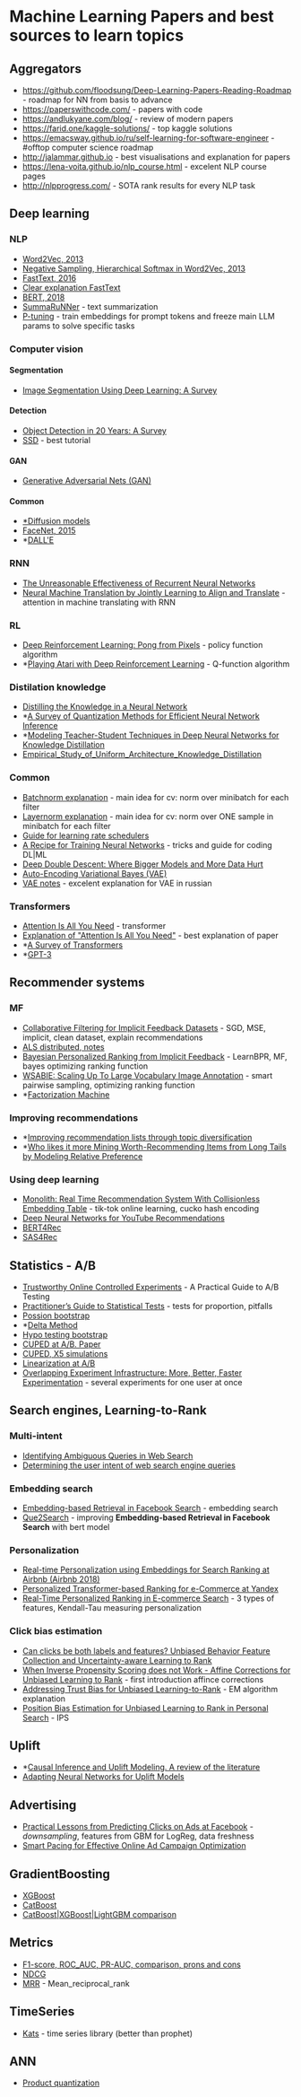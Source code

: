 # Machine Learning Papers and best sources to learn topics

## Aggregators
- https://github.com/floodsung/Deep-Learning-Papers-Reading-Roadmap - roadmap for NN from basis to advance
- https://paperswithcode.com/ - papers with code
- https://andlukyane.com/blog/ - review of modern papers
- https://farid.one/kaggle-solutions/ - top kaggle solutions
- https://emacsway.github.io/ru/self-learning-for-software-engineer - #offtop computer science roadmap
- http://jalammar.github.io - best visualisations and explanation for papers
- https://lena-voita.github.io/nlp_course.html - excelent NLP course pages
- http://nlpprogress.com/ - SOTA rank results for every NLP task

## Deep learning
### NLP
- [Word2Vec, 2013](https://arxiv.org/pdf/1301.3781.pdf)
- [Negative Sampling, Hierarchical Softmax in Word2Vec, 2013](https://arxiv.org/pdf/1310.4546.pdf)
- [FastText, 2016](https://arxiv.org/pdf/1607.04606.pdf)
- [Clear explanation FastText](https://amitness.com/2020/06/fasttext-embeddings/)
- [BERT, 2018](https://arxiv.org/abs/1810.04805)
- [SummaRuNNer](https://arxiv.org/pdf/1611.04230.pdf) - text summarization
- [P-tuning](https://habr.com/ru/companies/yandex/articles/588214/) - train embeddings for prompt tokens and freeze main LLM params to solve specific tasks

### Computer vision
#### Segmentation
- [Image Segmentation Using Deep Learning: A Survey](https://arxiv.org/pdf/2001.05566.pdf)
#### Detection
- [Object Detection in 20 Years: A Survey](https://arxiv.org/abs/1905.05055)
- [SSD](https://github.com/sgrvinod/a-PyTorch-Tutorial-to-Object-Detection) - best tutorial
#### GAN
- [Generative Adversarial Nets (GAN)](https://arxiv.org/pdf/1406.2661.pdf)
#### Common
- [*Diffusion models](https://lilianweng.github.io/posts/2021-07-11-diffusion-models/)
- [FaceNet, 2015](https://arxiv.org/pdf/1503.03832.pdf)
- *[DALL'E](https://arxiv.org/abs/2102.12092)

### RNN
- [The Unreasonable Effectiveness of Recurrent Neural Networks](http://karpathy.github.io/2015/05/21/rnn-effectiveness/)
- [Neural Machine Translation by Jointly Learning to Align and Translate](https://arxiv.org/abs/1409.0473) - attention in machine translating with RNN

### RL
- [Deep Reinforcement Learning: Pong from Pixels](http://karpathy.github.io/2016/05/31/rl/) - policy function algorithm
- *[Playing Atari with Deep Reinforcement Learning](https://arxiv.org/abs/1312.5602) - Q-function algorithm

### Distilation knowledge
- [Distilling the Knowledge in a Neural Network](https://arxiv.org/abs/1503.02531)
- *[A Survey of Quantization Methods for Efficient Neural Network Inference](https://arxiv.org/pdf/2103.13630.pdf)
- *[Modeling Teacher-Student Techniques in Deep Neural Networks for Knowledge Distillation](https://arxiv.org/abs/1912.13179)
- [Empirical_Study_of_Uniform_Architecture_Knowledge_Distillation](https://github.com/iptkachev/papers/blob/main/marked_articles/An_Empirical_Study_of_Uniform_Architecture_Knowledge_Distillation.pdf)

### Common
- [Batchnorm explanation](https://leimao.github.io/blog/Batch-Normalization/) - main idea for cv: norm over minibatch for each filter
- [Layernorm explanation](https://leimao.github.io/blog/Layer-Normalization/) - main idea for cv: norm over ONE sample in minibatch for each filter
- [Guide for learning rate schedulers](https://www.kaggle.com/isbhargav/guide-to-pytorch-learning-rate-scheduling#7.-CyclicLR---triangular2)
- [A Recipe for Training Neural Networks](http://karpathy.github.io/2019/04/25/recipe/) - tricks and guide for coding DL|ML
- [Deep Double Descent: Where Bigger Models and More Data Hurt](https://arxiv.org/abs/1912.02292)
- [Auto-Encoding Variational Bayes (VAE)](https://arxiv.org/pdf/1312.6114.pdf)
- [VAE notes](https://www.notion.so/08644d3c48c341f28c4a93703b419a6d#4fbfcb8ddd0f411a83d093ac8c28770d) - excelent explanation for VAE in russian

### Transformers
- [Attention Is All You Need](https://arxiv.org/abs/1706.03762) - transformer
- [Explanation of "Attention Is All You Need"](http://jalammar.github.io/illustrated-transformer/) - best explanation of paper
- *[A Survey of Transformers](https://arxiv.org/abs/2106.04554)
- *[GPT-3](https://arxiv.org/pdf/2005.14165.pdf)


## Recommender systems
### MF
- [Collaborative Filtering for Implicit Feedback Datasets](http://yifanhu.net/PUB/cf.pdf) - SGD, MSE, implicit, clean dataset, explain recommendations
- [ALS distributed, notes](http://stanford.edu/~rezab/classes/cme323/S15/notes/lec14.pdf)
- [Bayesian Personalized Ranking from Implicit Feedback](https://arxiv.org/pdf/1205.2618.pdf) - LearnBPR, MF, bayes optimizing ranking function
- [WSABIE: Scaling Up To Large Vocabulary Image Annotation](http://www.thespermwhale.com/jaseweston/papers/wsabie-ijcai.pdf) - smart pairwise sampling, optimizing ranking function 
- *[Factorization Machine](https://www.csie.ntu.edu.tw/~b97053/paper/Rendle2010FM.pdf)

### Improving recommendations
- *[Improving recommendation lists through topic diversification](https://www.researchgate.net/publication/200110416_Improving_recommendation_lists_through_topic_diversification)
- *[Who likes it more Mining Worth-Recommending Items from Long Tails by Modeling Relative Preference](https://github.com/zzhaozeng/IRPapers/blob/master/Group5/Who%20likes%20it%20more%20Mining%20Worth-Recommending%20Items%20from%20Long%20Tails%20by%20Modeling%20Relative%20Preference..pdf)

### Using deep learning
- [Monolith: Real Time Recommendation System With
Collisionless Embedding Table](https://arxiv.org/abs/2209.07663) - tik-tok online learning, cucko hash encoding
- [Deep Neural Networks for YouTube Recommendations](https://static.googleusercontent.com/media/research.google.com/ru//pubs/archive/45530.pdf)
- [BERT4Rec](https://github.com/iptkachev/papers/blob/main/marked_articles/BERT4Rec.pdf)
- [SAS4Rec](https://github.com/iptkachev/papers/blob/main/marked_articles/SAS4Rec.pdf)

## Statistics - A/B
- [Trustworthy Online Controlled Experiments](https://experimentguide.com) - A Practical Guide to A/B Testing
- [Practitioner’s Guide to Statistical Tests](https://medium.com/@vktech/practitioners-guide-to-statistical-tests-ed2d580ef04f) - tests for proportion, pitfalls
- [Possion bootstrap](https://www.unofficialgoogledatascience.com/2015/08/an-introduction-to-poisson-bootstrap26.html)
- *[Delta Method](https://arxiv.org/pdf/1803.06336.pdf)
- [Hypo testing bootstrap](https://en.wikipedia.org/wiki/Bootstrapping_(statistics)#Bootstrap_hypothesis_testing)
- [CUPED at A/B. Paper](https://exp-platform.com/Documents/2013-02-CUPED-ImprovingSensitivityOfControlledExperiments.pdf)
- [CUPED, X5 simulations](https://habr.com/ru/companies/X5Tech/articles/780270/)
- [Linearization at A/B](https://www.researchgate.net/publication/322969314_Consistent_Transformation_of_Ratio_Metrics_for_Efficient_Online_Controlled_Experiments)
- [Overlapping Experiment Infrastructure: More, Better, Faster Experimentation](https://static.googleusercontent.com/media/research.google.com/ru//pubs/archive/36500.pdf) - several experiments for one user at once

## Search engines, Learning-to-Rank
### Multi-intent
- [Identifying Ambiguous Queries in Web Search](https://www.www2007.org/posters/poster941.pdf)
- [Determining the user intent of web search engine queries](https://www.researchgate.net/publication/221023370_Determining_the_user_intent_of_web_search_engine_queries)

### Embedding search
- [Embedding-based Retrieval in Facebook Search](https://github.com/iptkachev/papers/blob/main/marked_articles/Embedding-based%20Retrieval%20in%20Facebook%20Search.pdf) - embedding search
- [Que2Search](https://github.com/iptkachev/papers/blob/main/marked_articles/Que2Search.pdf) - improving **Embedding-based Retrieval in Facebook Search** with bert model

### Personalization
- [Real-time Personalization using Embeddings for Search Ranking at Airbnb (Airbnb 2018)](https://github.com/iptkachev/papers/blob/main/marked_articles/%5BAirbnb%20Embedding%5D%20Real-time%20Personalization%20using%20Embeddings%20for%20Search%20Ranking%20at%20Airbnb%20(Airbnb%202018).pdf)
- [Personalized Transformer-based Ranking for e-Commerce at Yandex](https://github.com/iptkachev/papers/blob/main/marked_articles/Personalized%20Transformer-based%20Ranking%20for%20e-Commerce%20at%20Yandex.pdf)
- [Real-Time Personalized Ranking in E-commerce Search](https://github.com/iptkachev/papers/blob/main/marked_articles/Real-Time%20Personalized%20Ranking%20in%20E-commerce%20Search.pdf) - 3 types of features, Kendall-Tau measuring personalization

### Click bias estimation
- [Can clicks be both labels and features? Unbiased Behavior Feature Collection and Uncertainty-aware Learning to Rank](https://github.com/iptkachev/papers/blob/main/marked_articles/can_clicks_be_both_labels_and_features_unbiased_behavior_feature.pdf)
- [When Inverse Propensity Scoring does not Work - Affine Corrections for Unbiased Learning to Rank](https://github.com/iptkachev/papers/blob/main/marked_articles/When%20Inverse%20Propensity%20Scoring%20does%20not%20Work-%20Affine%20Corrections%20for%20Unbiased%20Learning%20to%20Rank.pdf) - first introduction affince corrections
- [Addressing Trust Bias for Unbiased Learning-to-Rank](https://github.com/iptkachev/papers/blob/main/marked_articles/Addressing%20Trust%20Bias%20for%20Unbiased%20Learning-to-Rank.pdf) - EM algorithm explanation
- [Position Bias Estimation for Unbiased Learning to Rank in Personal Search](https://github.com/iptkachev/papers/blob/main/marked_articles/Position%20Bias%20Estimation%20for%20Unbiased%20Learning%20to%20Rank%20in%20Personal%20Search.pdf) - IPS

## Uplift
- *[Causal Inference and Uplift Modeling. A review of the literature](http://proceedings.mlr.press/v67/gutierrez17a/gutierrez17a.pdf)
- [Adapting Neural Networks for Uplift Models](marked_articles/2011.00041.pdf)

## Advertising
- [Practical Lessons from Predicting Clicks on Ads at Facebook](https://research.fb.com/wp-content/uploads/2016/11/practical-lessons-from-predicting-clicks-on-ads-at-facebook.pdf) - _downsampling_, features from GBM for LogReg, data freshness
- [Smart Pacing for Effective Online Ad Campaign Optimization](https://arxiv.org/pdf/1506.05851.pdf)

## GradientBoosting
- [XGBoost](https://arxiv.org/pdf/1603.02754.pdf)
- [CatBoost](https://arxiv.org/pdf/1706.09516.pdf)
- [CatBoost|XGBoost|LightGBM comparison](https://towardsdatascience.com/catboost-vs-light-gbm-vs-xgboost-5f93620723db)

## Metrics
- [F1-score, ROC_AUC, PR-AUC, comparison, prons and cons](https://neptune.ai/blog/f1-score-accuracy-roc-auc-pr-auc#1)
- [NDCG](https://en.wikipedia.org/wiki/Discounted_cumulative_gain)
- [MRR](https://en.wikipedia.org/wiki/Mean_reciprocal_rank) - Mean_reciprocal_rank

## TimeSeries
- [Kats](https://github.com/facebookresearch/Kats) - time series library (better than prophet)

## ANN
- [Product quantization](https://towardsdatascience.com/product-quantization-for-similarity-search-2f1f67c5fddd)
